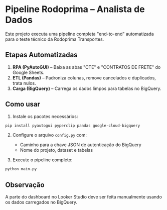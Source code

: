 # Pipeline Rodoprima – Analista de Dados

Este projeto executa uma pipeline completa "end-to-end" automatizada para o teste técnico da Rodoprima Transportes.

## Etapas Automatizadas

1. **RPA (PyAutoGUI)** – Baixa as abas "CTE" e "CONTRATOS DE FRETE" do Google Sheets.
2. **ETL (Pandas)** – Padroniza colunas, remove cancelados e duplicados, trata nulos.
3. **Carga (BigQuery)** – Carrega os dados limpos para tabelas no BigQuery.

## Como usar

1. Instale os pacotes necessários:
```bash
pip install pyautogui pyperclip pandas google-cloud-bigquery
```

2. Configure o arquivo `config.py` com:
   - Caminho para a chave JSON de autenticação do BigQuery
   - Nome do projeto, dataset e tabelas

3. Execute o pipeline completo:
```bash
python main.py
```

## Observação

A parte do dashboard no Looker Studio deve ser feita manualmente usando os dados carregados no BigQuery.